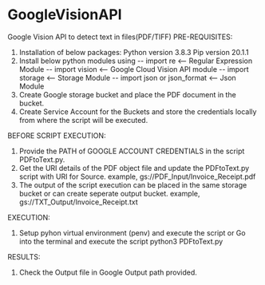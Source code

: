 # GoogleVisionAPI
Google Vision API to detect text in files(PDF/TIFF)
PRE-REQUISITES:
1. Installation of below packages:
  Python version 3.8.3
  Pip version 20.1.1
 2. Install below python modules using 
    -- import re <-- Regular Expression Module
    -- import vision <-- Google Cloud Vision API module
    -- import storage <-- Storage Module
    -- import json or json_format <-- Json Module
  3. Create Google storage bucket and place the PDF document in the bucket.
  4. Create Service Account for the Buckets and store the credentials locally from where the script will be executed.
  
  BEFORE SCRIPT EXECUTION:
  1. Provide the PATH of GOOGLE ACCOUNT CREDENTIALS in the script PDFtoText.py.
  2. Get the URI details of the PDF object file and update the PDFtoText.py script with URI for Source.
      example, gs://PDF_Input/Invoice_Receipt.pdf
  3. The output of the script execution can be placed in the same storage bucket or can create seperate output bucket.
      example, gs://TXT_Output/Invoice_Receipt.txt
      
  EXECUTION:
  1. Setup pyhon virtual environment (penv) and execute the script 
                          or
     Go into the terminal and execute the script
        python3 PDFtoText.py
        
  RESULTS:
  1. Check the Output file in Google Output path provided.
 
